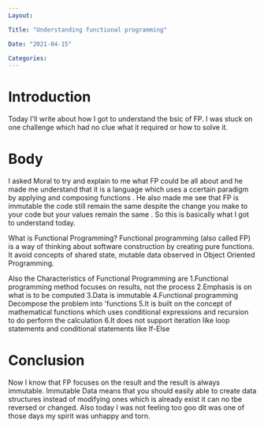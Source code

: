 ```yaml
---
Layout:

Title: "Understanding functional programming"

Date: "2021-04-15"

Categories:
---
```


# Introduction
  Today I'll write about how  I got to understand the bsic of FP. I was stuck on one challenge which  had no clue what it required or how to solve it.

  # Body

  I asked Moral to try and explain to me what FP could be all about and he made me understand that it is a language which uses a ccertain paradigm by applying and composing functions . He also made me see that FP is immutable the code still remain the same despite the change you make to your code but your values remain the same . 
  So this is basically what I got to understand today.

What is Functional Programming?
Functional programming (also called FP) is a way of thinking about software construction by creating pure functions. It avoid concepts of shared state, mutable data observed in Object Oriented Programming.

Also the Characteristics of Functional Programming are
1.Functional programming method focuses on results, not the process
2.Emphasis is on what is to be computed
3.Data is immutable
4.Functional programming Decompose the problem into 'functions
5.It is built on the concept of mathematical functions which uses conditional expressions and recursion to do perform the calculation
6.It does not support iteration like loop statements and conditional statements like If-Else


# Conclusion
Now I know that FP focuses on the result and the result is always immutable. Immutable Data means that you should easily able to create data structures instead of modifying ones which is already exist it can no tbe reversed or changed. Also today I was not feeling too goo dit was one of those days my spirit was unhappy and torn.






